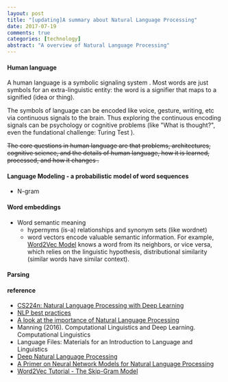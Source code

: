 ```yaml
---
layout: post
title: "[updating]A summary about Natural Language Processing"
date: 2017-07-19
comments: true
categories: [technology]
abstract: "A overview of Natural Language Processing"
---
```


#### Human language
A human language is a symbolic signaling system . Most words are just symbols for an extra-linguistic entity: the word is a signifier that maps to a signified (idea or thing).

The symbols of language can be encoded like voice, gesture, writing, etc via continuous signals to the brain. Thus exploring the continuous encoding signals can be psychology or cognitive problems (like "What is thought?", even the fundational challenge: Turing Test ).

<del>The core questions in human language are that problems, architectures, cognitive science, and the details of human language, how it is learned, processed, and how it changes .</del>

#### Language Modeling - a probabilistic model of word sequences
  * N-gram

#### Word embeddings
 * Word semantic meaning
   - hypernyms (is-a) relationships and synonym sets (like wordnet)
   - word vectors encode valuable semantic information. For example, [Word2Vec Model](http://mccormickml.com/2016/04/19/word2vec-tutorial-the-skip-gram-model/)  knows a word from its neighbors, or vice versa, which relies on the linguistic hypothesis, distributional similarity (similar words have similar context).


#### Parsing

#### #


#### reference
* [CS224n: Natural Language Processing with Deep Learning](http://web.stanford.edu/class/cs224n/index.html)
* [NLP best practices](http://ruder.io/deep-learning-nlp-best-practices/index.html#introduction)
* [A look at the importance of Natural Language Processing](http://mitp.nautil.us/article/170/last-words-computational-linguistics-and-deep-learning)
* Manning (2016). Computational Linguistics and Deep Learning. Computational Linguistics
* Language Files: Materials for an Introduction to Language and Linguistics
* [Deep Natural Language Processing](https://github.com/oxford-cs-deepnlp-2017/lectures)
* [A Primer on Neural Network Models for Natural Language Processing](http://pquentin.github.io/nnlp/nnlp.html)
* [Word2Vec Tutorial - The Skip-Gram Model](http://mccormickml.com/2016/04/19/word2vec-tutorial-the-skip-gram-model/)

